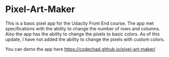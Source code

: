# Pixel-Art-Maker

This is a basic pixel app for the Udacity Front End course. The app met specifications with the ability to change the number of rows and columns. Also the app has the ability to change the pixels to basic colors. As of this update, I have not added the ability to change the pixels with custom colors.

You can demo the app here https://codechad.github.io/pixel-art-maker/
